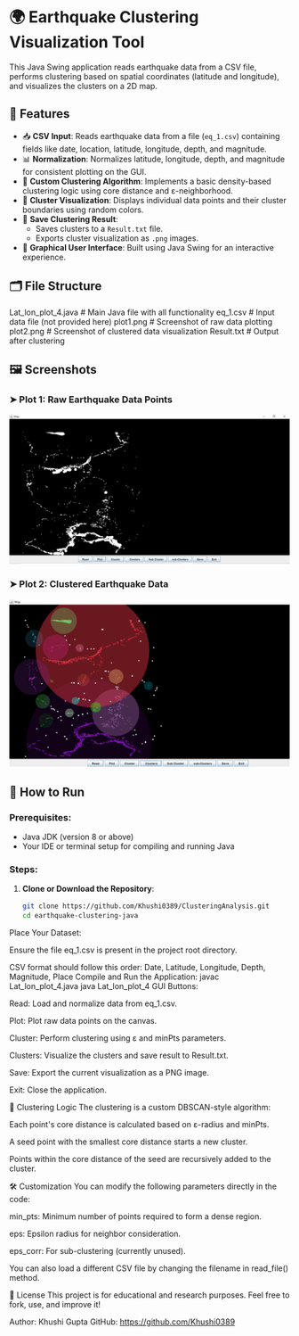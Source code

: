 # 🌍 Earthquake Clustering Visualization Tool

This Java Swing application reads earthquake data from a CSV file, performs clustering based on spatial coordinates (latitude and longitude), and visualizes the clusters on a 2D map.

## 📌 Features

- 📥 **CSV Input**: Reads earthquake data from a file (`eq_1.csv`) containing fields like date, location, latitude, longitude, depth, and magnitude.
- 📊 **Normalization**: Normalizes latitude, longitude, depth, and magnitude for consistent plotting on the GUI.
- 🧠 **Custom Clustering Algorithm**: Implements a basic density-based clustering logic using core distance and ε-neighborhood.
- 📍 **Cluster Visualization**: Displays individual data points and their cluster boundaries using random colors.
- 💾 **Save Clustering Result**:
  - Saves clusters to a `Result.txt` file.
  - Exports cluster visualization as `.png` images.
- 🎨 **Graphical User Interface**: Built using Java Swing for an interactive experience.

## 🗂️ File Structure

Lat_lon_plot_4.java # Main Java file with all functionality
eq_1.csv # Input data file (not provided here)
plot1.png # Screenshot of raw data plotting
plot2.png # Screenshot of clustered data visualization
Result.txt # Output after clustering

## 🖼️ Screenshots

### ➤ Plot 1: Raw Earthquake Data Points
![Plot 1](plot1.png)

### ➤ Plot 2: Clustered Earthquake Data
![Plot 2](plot2.png)

## 🚀 How to Run

### Prerequisites:
- Java JDK (version 8 or above)
- Your IDE or terminal setup for compiling and running Java

### Steps:

1. **Clone or Download the Repository**:
   ```bash
   git clone https://github.com/Khushi0389/ClusteringAnalysis.git
   cd earthquake-clustering-java
Place Your Dataset:

Ensure the file eq_1.csv is present in the project root directory.

CSV format should follow this order:
Date, Latitude, Longitude, Depth, Magnitude, Place
Compile and Run the Application:
javac Lat_lon_plot_4.java
java Lat_lon_plot_4
GUI Buttons:

Read: Load and normalize data from eq_1.csv.

Plot: Plot raw data points on the canvas.

Cluster: Perform clustering using ε and minPts parameters.

Clusters: Visualize the clusters and save result to Result.txt.

Save: Export the current visualization as a PNG image.

Exit: Close the application.

🧠 Clustering Logic
The clustering is a custom DBSCAN-style algorithm:

Each point's core distance is calculated based on ε-radius and minPts.

A seed point with the smallest core distance starts a new cluster.

Points within the core distance of the seed are recursively added to the cluster.

🛠️ Customization
You can modify the following parameters directly in the code:

min_pts: Minimum number of points required to form a dense region.

eps: Epsilon radius for neighbor consideration.

eps_corr: For sub-clustering (currently unused).

You can also load a different CSV file by changing the filename in read_file() method.

📃 License
This project is for educational and research purposes. Feel free to fork, use, and improve it!

Author: Khushi Gupta
GitHub:  https://github.com/Khushi0389



